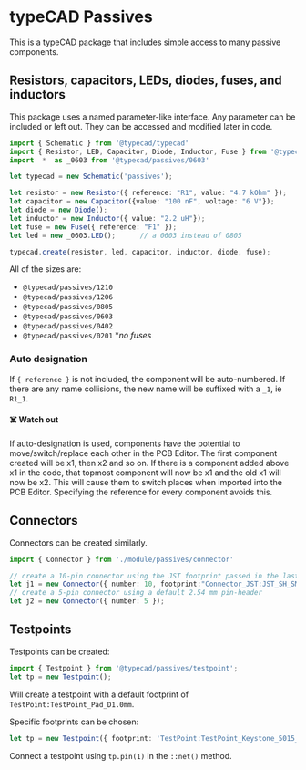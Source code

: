 # typeCAD Passives
This is a typeCAD package that includes simple access to many passive components. 

## Resistors, capacitors, LEDs, diodes, fuses, and inductors
This package uses a named parameter-like interface. Any parameter can be included or left out. They can be accessed and modified later in code. 

```ts
import { Schematic } from '@typecad/typecad'
import { Resistor, LED, Capacitor, Diode, Inductor, Fuse } from '@typecad/passives/0805'
import  *  as _0603 from '@typecad/passives/0603'

let typecad = new Schematic('passives');

let resistor = new Resistor({ reference: "R1", value: "4.7 kOhm" });
let capacitor = new Capacitor({value: "100 nF", voltage: "6 V"});
let diode = new Diode();
let inductor = new Inductor({ value: "2.2 uH"});
let fuse = new Fuse({ reference: "F1" });
let led = new _0603.LED();      // a 0603 instead of 0805

typecad.create(resistor, led, capacitor, inductor, diode, fuse);
```
All of the sizes are:
- `@typecad/passives/1210`
- `@typecad/passives/1206`
- `@typecad/passives/0805`
- `@typecad/passives/0603`
- `@typecad/passives/0402`
- `@typecad/passives/0201` **no fuses*

### Auto designation
If `{ reference }` is not included, the component will be auto-numbered. If there are any name collisions, the new name will be suffixed with a `_1`, ie `R1_1`. 

#### ☠️ Watch out
If auto-designation is used, components have the potential to move/switch/replace each other in the PCB Editor. The first component created will be x1, then x2 and so on. If there is a component added above x1 in the code, that topmost component will now be x1 and the old x1 will now be x2. This will cause them to switch places when imported into the PCB Editor. Specifying the reference for every component avoids this. 

## Connectors
Connectors can be created similarly.

```ts
import { Connector } from './module/passives/connector'

// create a 10-pin connector using the JST footprint passed in the last parameter
let j1 = new Connector({ number: 10, footprint:"Connector_JST:JST_SH_SM10B-SRSS-TB_1x10-1MP_P1.00mm_Horizontal" });
// create a 5-pin connector using a default 2.54 mm pin-header
let j2 = new Connector({ number: 5 });
```

## Testpoints
Testpoints can be created:

```ts
import { Testpoint } from '@typecad/passives/testpoint';
let tp = new Testpoint();
```
Will create a testpoint with a default footprint of `TestPoint:TestPoint_Pad_D1.0mm`.

Specific footprints can be chosen:

```ts
let tp = new Testpoint({ footprint: 'TestPoint:TestPoint_Keystone_5015_Micro_Mini'});
```

Connect a testpoint using `tp.pin(1)` in the `::net()` method. 